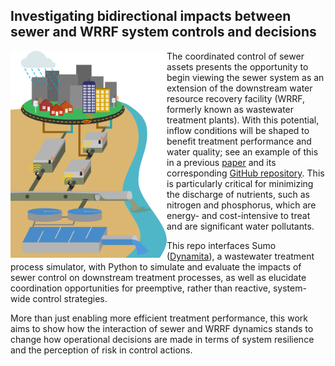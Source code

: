 ## Investigating bidirectional impacts between sewer and WRRF system controls and decisions
<img align="left" src="fig_citysewer_sensingcontrol.png" width="250">

The coordinated control of sewer assets presents the opportunity to begin viewing the sewer system as an extension of the downstream water resource recovery facility (WRRF, formerly known as wastewater treatment plants). With this potential, inflow conditions will be shaped to benefit treatment performance and water quality; see an example of this in a previous [paper](https://doi.org/10.1039/C9EW00882A) and its corresponding [GitHub repository](https://github.com/stroutm/LBCsewer). This is particularly critical for minimizing the discharge of nutrients, such as nitrogen and phosphorus, which are energy- and cost-intensive to treat and are significant water pollutants.

This repo interfaces Sumo ([Dynamita](http://www.dynamita.com/)), a wastewater treatment process simulator, with Python to simulate and evaluate the impacts of sewer control on downstream treatment processes, as well as elucidate coordination opportunities for preemptive, rather than reactive, system-wide control strategies.

More than just enabling more efficient treatment performance, this work aims to show how the interaction of sewer and WRRF dynamics stands to change how operational decisions are made in terms of system resilience and the perception of risk in control actions.
